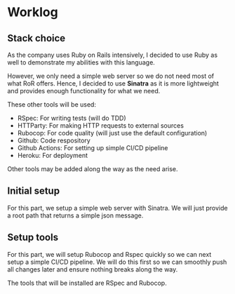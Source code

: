 # Worklog

## Stack choice

As the company uses Ruby on Rails intensively, I decided to use Ruby as well to demonstrate my abilities with this language.

However, we only need a simple web server so we do not need most of what RoR offers. Hence, I decided to use **Sinatra** as it is more lightweight and provides enough functionality for what we need.

These other tools will be used:
- RSpec: For writing tests (will do TDD)
- HTTParty: For making HTTP requests to external sources
- Rubocop: For code quality (will just use the default configuration)
- Github: Code respository
- Github Actions: For setting up simple CI/CD pipeline
- Heroku: For deployment

Other tools may be added along the way as the need arise.

## Initial setup

For this part, we setup a simple web server with Sinatra. We will just provide a root path that returns a simple json message.

## Setup tools

For this part, we will setup Rubocop and Rspec quickly so we can next setup a simple CI/CD pipeline. We will do this first so we can smoothly push all changes later and ensure nothing breaks along the way.

The tools that will be installed are RSpec and Rubocop.
